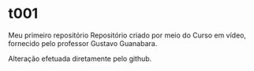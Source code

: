 # t001
 Meu primeiro repositório
 Repositório criado por meio do Curso em vídeo, fornecido pelo professor Gustavo Guanabara.

Alteração efetuada diretamente pelo github.
